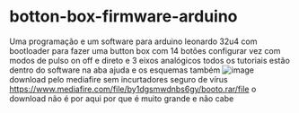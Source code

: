 # botton-box-firmware-arduino
Uma programação e um software para arduino leonardo 32u4 com bootloader para fazer uma button box com 14 botões configurar vez com modos de pulso on off e direto e 3 eixos analógicos todos os tutoriais estão dentro do software na aba ajuda e os esquemas também
![image](https://github.com/Valdemir-DSW/botton-box-firmware-arduino/assets/134114016/59a6615a-b759-468f-8a36-7df69f3fb4bc)
download pelo mediafire sem incurtadores seguro de vírus
https://www.mediafire.com/file/by1dgsmwdnbs6gy/booto.rar/file
o download não é por aqui por que é muito grande e não cabe

